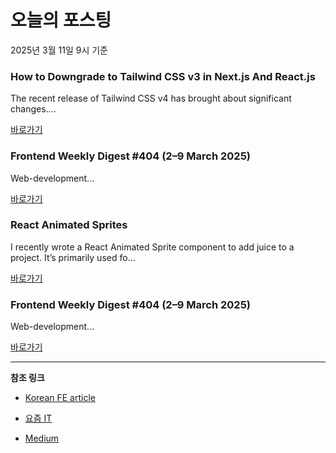 # 오늘의 포스팅 
2025년 3월 11일 9시 기준 

### How to Downgrade to Tailwind CSS v3 in Next.js And React.js 

 The recent release of Tailwind CSS v4 has brought about significant changes.... 

 [바로가기](https://medium.com/m/signin?actionUrl=https%3A%2F%2Fmedium.com%2F_%2Fbookmark%2Fp%2Ff2e37b2e1111&operation=register&redirect=https%3A%2F%2Fyogeshchavan.medium.com%2Fhow-to-downgrade-to-tailwind-css-v3-in-next-js-and-react-js-f2e37b2e1111&source=---recommended_stories---nextjs---0-84----------------bookmark_preview----00aa42ca_d6ba_4d6a_9d4c_ed73d2bb16a4--------------) 

### Frontend Weekly Digest #404 (2–9 March 2025) 

 Web-development... 

 [바로가기](https://medium.com/m/signin?actionUrl=https%3A%2F%2Fmedium.com%2F_%2Fbookmark%2Fp%2F862c9c801106&operation=register&redirect=https%3A%2F%2Ffrontender-ua.medium.com%2Ffrontend-weekly-digest-404-2-9-march-2025-862c9c801106&source=---recommended_stories---front_end_development---0-84----------------bookmark_preview----4d2ceb32_0776_4030_a7bf_a3256d6e8e6c--------------) 

### React Animated Sprites 

 I recently wrote a React Animated Sprite component to add juice to a project. It’s primarily used fo... 

 [바로가기](https://medium.com/m/signin?actionUrl=https%3A%2F%2Fmedium.com%2F_%2Fbookmark%2Fp%2F68ace2564a27&operation=register&redirect=https%3A%2F%2Fcardboardshark.medium.com%2Freact-animated-sprites-68ace2564a27&source=---recommended_stories---react---0-84----------------bookmark_preview----a56e5170_fe8a_4395_8b24_ae5e0d2f1ce3--------------) 

### Frontend Weekly Digest #404 (2–9 March 2025) 

 Web-development... 

 [바로가기](https://medium.com/m/signin?actionUrl=https%3A%2F%2Fmedium.com%2F_%2Fbookmark%2Fp%2F862c9c801106&operation=register&redirect=https%3A%2F%2Ffrontender-ua.medium.com%2Ffrontend-weekly-digest-404-2-9-march-2025-862c9c801106&source=---recommended_stories---javascript---0-84----------------bookmark_preview----c8ef613e_a44c_4e99_97b8_0e7c71c3de06--------------) 

---

**참조 링크**

- [Korean FE article](https://kofearticle.substack.com) 

- [요즘 IT](https://yozm.wishket.com/magazine) 

- [Medium](https://medium.com) 


